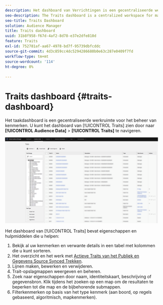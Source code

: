 ```yaml
---
description: Het dashboard van Verrichtingen is een gecentraliseerde werkruimte voor het beheren van eigenschappen.
seo-description: The Traits dashboard is a centralized workspace for managing traits.
seo-title: Traits Dashboard
solution: Audience Manager
title: Traits dashboard
uuid: 31b8f958-f67d-4af2-8d78-e37e2dfe810d
feature: Traits
exl-id: 752781af-aa67-4978-bd7f-95739dbfcddc
source-git-commit: 4d3c859cc4dc5294286680b0e63c287e0409f7fd
workflow-type: tm+mt
source-wordcount: '114'
ht-degree: 0%

---
```


# Traits dashboard {#traits-dashboard}

Het taakdashboard is een gecentraliseerde werkruimte voor het beheer van kenmerken. U kunt het dashboard van [!UICONTROL Traits] zien door naar **[!UICONTROL Audience Data]** > **[!UICONTROL Traits]** te navigeren.

![](assets/traits-dashboard.png)

<!-- c_tb_dashboard.xml -->

Het dashboard van [!UICONTROL Traits] bevat eigenschappen en hulpmiddelen die u helpen:

1. Bekijk al uw kenmerken en verwante details in een tabel met kolommen die u kunt sorteren.
2. Het overzicht en het werk met [&#x200B; Actieve Traits van het Publiek en Gegevens Source Synced Trekken &#x200B;](../../features/traits/client-activity-synced-audience-traits.md).
3. Lijnen maken, bewerken en verwijderen.
4. Trait-opslagmappen weergeven en beheren.
5. Zoek naar eigenschappen door naam, identiteitskaart, beschrijving of gegevensbron. Klik tijdens het zoeken op een map om de resultaten te beperken tot die map en de bijbehorende submappen.
6. Filterkenmerken op basis van het type kenmerk (aan boord, op regels gebaseerd, algoritmisch, mapkenmerken).
